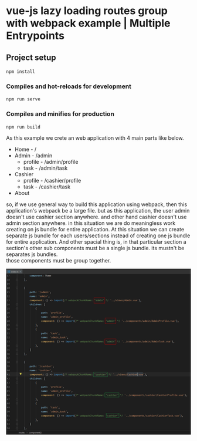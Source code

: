 # vue-js lazy loading routes group with webpack example | Multiple Entrypoints

## Project setup
```
npm install
```

### Compiles and hot-reloads for development
```
npm run serve
```

### Compiles and minifies for production
```
npm run build
```

As this example we crete an web application with 4 main parts like below. 
* Home - /
* Admin - /admin
    * profile - /admin/profile
    * task - /admin/task
* Cashier
    * profile - /cashier/profile
    * task - /cashier/task
* About

so, if we use general way to build this application using webpack, then this application's webpack be a large file.
but as this application, the user admin doesn't use cashier section anywhere.
and other hand cashier doesn't use admin section anywhere. 
in this situation we are do meaningless work creating on js bundle for entire application.
At this situation we can create separate js bundle for each users/sections instead of creating one js bundle for entire application. 
And other spacial thing is, in that particular section a section's other sub components must be a single js bundle. 
its mustn't be separates js bundles.  
those components must be group together.


![Webp net-resizeimage](https://github.com/mafei-dev/repo-imgs/blob/master/vue-js-lazy-loading-routes-group-with-webpack-example/ScreenShot_20200122233949.png)
